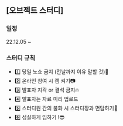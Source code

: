 ## [오브젝트 스터디]

### 일정
22.12.05 ~

### 스터디 규칙
- 1️⃣ 당일 노쇼 금지 (전날까지 이유 말할 것)🙏
- 2️⃣ 온라인 참여 시 캠 켜기📷
- 3️⃣ 발표자 지각 or 결석 금지🔥
- 4️⃣ 발표자는 자료 미리 업로드
- 5️⃣ 스터디원 간의 불화 시 스터디장과 면담하기👋
- 6️⃣ 성실하게 임하기 !😎
